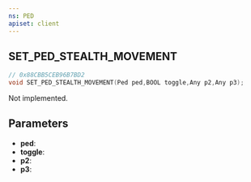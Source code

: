 ```yaml
---
ns: PED
apiset: client
---
```

## SET_PED_STEALTH_MOVEMENT

```c
// 0x88CBB5CEB96B7BD2
void SET_PED_STEALTH_MOVEMENT(Ped ped,BOOL toggle,Any p2,Any p3);
```

Not implemented.

## Parameters
* **ped**:
* **toggle**:
* **p2**:
* **p3**:
